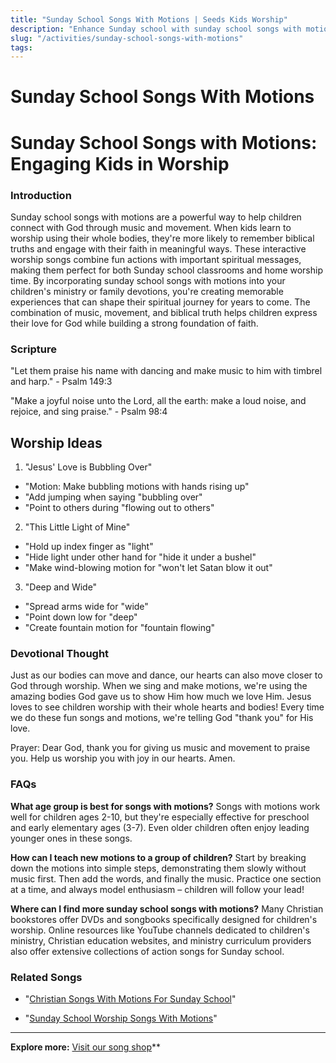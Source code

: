 ```yaml
---
title: "Sunday School Songs With Motions | Seeds Kids Worship"
description: "Enhance Sunday school with sunday school songs with motions that teach faith through music. Educational worship resources for children."
slug: "/activities/sunday-school-songs-with-motions"
tags:
---
```


# Sunday School Songs With Motions

# Sunday School Songs with Motions: Engaging Kids in Worship

### Introduction
Sunday school songs with motions are a powerful way to help children connect with God through music and movement. When kids learn to worship using their whole bodies, they're more likely to remember biblical truths and engage with their faith in meaningful ways. These interactive worship songs combine fun actions with important spiritual messages, making them perfect for both Sunday school classrooms and home worship time. By incorporating sunday school songs with motions into your children's ministry or family devotions, you're creating memorable experiences that can shape their spiritual journey for years to come. The combination of music, movement, and biblical truth helps children express their love for God while building a strong foundation of faith.

### Scripture
"Let them praise his name with dancing and make music to him with timbrel and harp." - Psalm 149:3

"Make a joyful noise unto the Lord, all the earth: make a loud noise, and rejoice, and sing praise." - Psalm 98:4

## Worship Ideas
1. "Jesus' Love is Bubbling Over"
- "Motion: Make bubbling motions with hands rising up"
- "Add jumping when saying "bubbling over"
- "Point to others during "flowing out to others"

2. "This Little Light of Mine"
- "Hold up index finger as "light"
- "Hide light under other hand for "hide it under a bushel"
- "Make wind-blowing motion for "won't let Satan blow it out"

3. "Deep and Wide"
- "Spread arms wide for "wide"
- "Point down low for "deep"
- "Create fountain motion for "fountain flowing"

### Devotional Thought
Just as our bodies can move and dance, our hearts can also move closer to God through worship. When we sing and make motions, we're using the amazing bodies God gave us to show Him how much we love Him. Jesus loves to see children worship with their whole hearts and bodies! Every time we do these fun songs and motions, we're telling God "thank you" for His love.

Prayer: Dear God, thank you for giving us music and movement to praise you. Help us worship you with joy in our hearts. Amen.

### FAQs
**What age group is best for songs with motions?**
Songs with motions work well for children ages 2-10, but they're especially effective for preschool and early elementary ages (3-7). Even older children often enjoy leading younger ones in these songs.

**How can I teach new motions to a group of children?**
Start by breaking down the motions into simple steps, demonstrating them slowly without music first. Then add the words, and finally the music. Practice one section at a time, and always model enthusiasm – children will follow your lead!

**Where can I find more sunday school songs with motions?**
Many Christian bookstores offer DVDs and songbooks specifically designed for children's worship. Online resources like YouTube channels dedicated to children's ministry, Christian education websites, and ministry curriculum providers also offer extensive collections of action songs for Sunday school.

### Related Songs

- "[Christian Songs With Motions For Sunday School](/activities/christian-songs-with-motions-for-sunday-school/)"

- "[Sunday School Worship Songs With Motions](/songs/sunday-school-worship-songs-with-motions/)"

---

**Explore more:** [Visit our song shop](https://seedskidsworship.com/shop)**

<!-- Schema Markup -->
<script type="application/ld+json">
{
  "@context": "https://schema.org",
  "@type": "MusicRecording",
  "name": "Sunday School Songs With Motions",
  "byArtist": {
    "@type": "MusicGroup",
    "name": "Seeds Kids Worship"
  },
  "isFamilyFriendly": true,
  "url": "https://seedskidsworship.com/activities/sunday-school-songs-with-motions/"
}
</script>